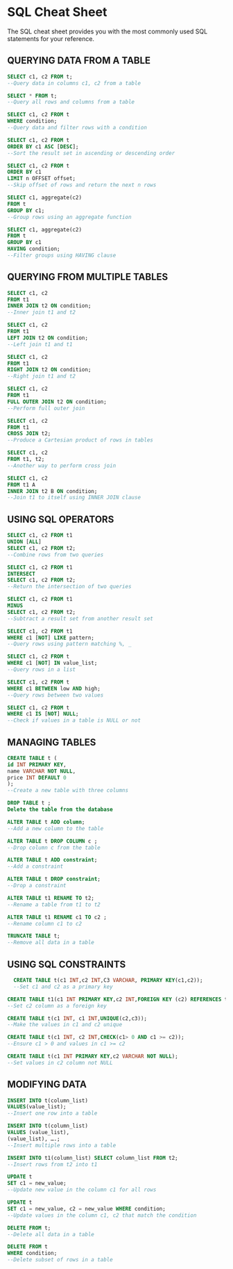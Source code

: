 # SQL Cheat Sheet

The SQL cheat sheet provides you with the most commonly used SQL statements for your reference.

## QUERYING DATA FROM A TABLE

```SQL
SELECT c1, c2 FROM t;
--Query data in columns c1, c2 from a table
```

```SQL
SELECT * FROM t;
--Query all rows and columns from a table
```

```SQL 
SELECT c1, c2 FROM t
WHERE condition;
--Query data and filter rows with a condition
```

```SQL
SELECT c1, c2 FROM t
ORDER BY c1 ASC [DESC];
--Sort the result set in ascending or descending order
```

```SQL
SELECT c1, c2 FROM t
ORDER BY c1
LIMIT n OFFSET offset;
--Skip offset of rows and return the next n rows 
```

```SQL
SELECT c1, aggregate(c2)
FROM t
GROUP BY c1;
--Group rows using an aggregate function
```

```SQL
SELECT c1, aggregate(c2)
FROM t
GROUP BY c1
HAVING condition;
--Filter groups using HAVING clause
```

## QUERYING FROM MULTIPLE TABLES

```SQL
SELECT c1, c2
FROM t1
INNER JOIN t2 ON condition;
--Inner join t1 and t2
```

```SQL
SELECT c1, c2
FROM t1
LEFT JOIN t2 ON condition;
--Left join t1 and t1
```

```SQL
SELECT c1, c2
FROM t1
RIGHT JOIN t2 ON condition;
--Right join t1 and t2
```

```SQL
SELECT c1, c2
FROM t1
FULL OUTER JOIN t2 ON condition;
--Perform full outer join
```

```SQL
SELECT c1, c2
FROM t1
CROSS JOIN t2;
--Produce a Cartesian product of rows in tables
```

```SQL
SELECT c1, c2
FROM t1, t2;
--Another way to perform cross join
```

```SQL
SELECT c1, c2
FROM t1 A
INNER JOIN t2 B ON condition;
--Join t1 to itself using INNER JOIN clause
```

## USING SQL OPERATORS

```SQL
SELECT c1, c2 FROM t1
UNION [ALL]
SELECT c1, c2 FROM t2;
--Combine rows from two queries
```

```SQL
SELECT c1, c2 FROM t1
INTERSECT
SELECT c1, c2 FROM t2;
--Return the intersection of two queries
```

```SQL
SELECT c1, c2 FROM t1
MINUS
SELECT c1, c2 FROM t2;
--Subtract a result set from another result set
```

```SQL
SELECT c1, c2 FROM t1
WHERE c1 [NOT] LIKE pattern;
--Query rows using pattern matching %, _
```

```SQL
SELECT c1, c2 FROM t
WHERE c1 [NOT] IN value_list;
--Query rows in a list
```

```SQL
SELECT c1, c2 FROM t
WHERE c1 BETWEEN low AND high;
--Query rows between two values
```

```SQL
SELECT c1, c2 FROM t
WHERE c1 IS [NOT] NULL;
--Check if values in a table is NULL or not
```

## MANAGING TABLES

```SQL
CREATE TABLE t (
id INT PRIMARY KEY,
name VARCHAR NOT NULL,
price INT DEFAULT 0
);
--Create a new table with three columns
```

```SQL
DROP TABLE t ;
Delete the table from the database
```

```SQL
ALTER TABLE t ADD column;
--Add a new column to the table
```

```SQL
ALTER TABLE t DROP COLUMN c ;
--Drop column c from the table
```

```SQL
ALTER TABLE t ADD constraint;
--Add a constraint
```

```SQL
ALTER TABLE t DROP constraint;
--Drop a constraint
```

```SQL
ALTER TABLE t1 RENAME TO t2;
--Rename a table from t1 to t2
```

```SQL
ALTER TABLE t1 RENAME c1 TO c2 ;
--Rename column c1 to c2
```

```SQL
TRUNCATE TABLE t;
--Remove all data in a table
```

## USING SQL CONSTRAINTS

```SQL 
  CREATE TABLE t(c1 INT,c2 INT,C3 VARCHAR, PRIMARY KEY(c1,c2));
  --Set c1 and c2 as a primary key
```

```SQL
CREATE TABLE t1(c1 INT PRIMARY KEY,c2 INT,FOREIGN KEY (c2) REFERENCES t2(c2));
--Set c2 column as a foreign key
```

```SQL
CREATE TABLE t(c1 INT, c1 INT,UNIQUE(c2,c3));
--Make the values in c1 and c2 unique
```

```SQL
CREATE TABLE t(c1 INT, c2 INT,CHECK(c1> 0 AND c1 >= c2));
--Ensure c1 > 0 and values in c1 >= c2
```

```SQL
CREATE TABLE t(c1 INT PRIMARY KEY,c2 VARCHAR NOT NULL);
--Set values in c2 column not NULL
```

## MODIFYING DATA


```SQL
INSERT INTO t(column_list)
VALUES(value_list);
--Insert one row into a table
```

```SQL
INSERT INTO t(column_list)
VALUES (value_list),
(value_list), ….;
--Insert multiple rows into a table
```

```SQL
INSERT INTO t1(column_list) SELECT column_list FROM t2;
--Insert rows from t2 into t1
```

```SQL
UPDATE t
SET c1 = new_value;
--Update new value in the column c1 for all rows
```

```SQL
UPDATE t
SET c1 = new_value, c2 = new_value WHERE condition;
--Update values in the column c1, c2 that match the condition
```

```SQL
DELETE FROM t;
--Delete all data in a table
```

```SQL
DELETE FROM t
WHERE condition;
--Delete subset of rows in a table
```



